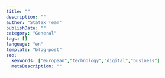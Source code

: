 ```yaml
---
title: ""
description: ""
author: "Statex Team"
publishDate: ""
category: "General"
tags: []
language: "en"
template: "blog-post"
seo:
  keywords: ["european","technology","digital","business"]
  metaDescription: ""
---
```


